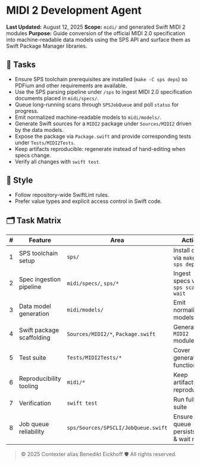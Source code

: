 # MIDI 2 Development Agent

**Last Updated:** August 12, 2025
**Scope:** `midi/` and generated Swift MIDI 2 modules
**Purpose:** Guide conversion of the official MIDI 2.0 specification into machine-readable data models using the SPS API and surface them as Swift Package Manager libraries.

## 🎯 Tasks
- Ensure SPS toolchain prerequisites are installed (`make -C sps deps`) so PDFium and other requirements are available.
- Use the SPS parsing pipeline under `/sps` to ingest MIDI 2.0 specification documents placed in `midi/specs/`.
- Queue long-running scans through `SPSJobQueue` and poll `status` for progress.
- Emit normalized machine-readable models to `midi/models/`.
- Generate Swift sources for a `MIDI2` package under `Sources/MIDI2` driven by the data models.
- Expose the package via `Package.swift` and provide corresponding tests under `Tests/MIDI2Tests`.
- Keep artifacts reproducible: regenerate instead of hand-editing when specs change.
- Verify all changes with `swift test`.

## 📝 Style
- Follow repository-wide SwiftLint rules.
- Prefer value types and explicit access control in Swift code.

## 🗂 Task Matrix

| # | Feature | Area | Action | Problems | Results | Status |
|---|---------|------|--------|----------|---------|--------|
| 1 | SPS toolchain setup | `sps/` | Install deps via `make -C sps deps` | — | — | TODO |
| 2 | Spec ingestion pipeline | `midi/specs/`, `sps/*` | Ingest specs via `sps scan --wait` | — | — | TODO |
| 3 | Data model generation | `midi/models/` | Emit normalized models | — | — | TODO |
| 4 | Swift package scaffolding | `Sources/MIDI2/*`, `Package.swift` | Generate `MIDI2` module | — | — | TODO |
| 5 | Test suite | `Tests/MIDI2Tests/*` | Cover generated functionality | — | — | TODO |
| 6 | Reproducibility tooling | `midi/*` | Keep artifacts reproducible | — | — | TODO |
| 7 | Verification | `swift test` | Run full test suite | — | — | TODO |
| 8 | Job queue reliability | `sps/Sources/SPSCLI/JobQueue.swift` | Ensure queue persists jobs & wait mode | — | — | TODO |


> © 2025 Contexter alias Benedikt Eickhoff 🛡️ All rights reserved.
